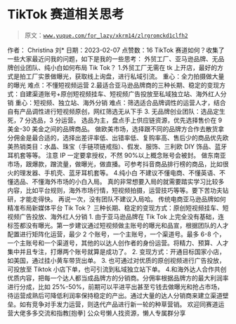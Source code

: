 # TikTok 赛道相关思考

> 原文：[`www.yuque.com/for_lazy/xkrm14/zlrgromckd1clfh2`](https://www.yuque.com/for_lazy/xkrm14/zlrgromckd1clfh2)

<ne-p id="u561293e7" data-lake-id="u561293e7"><ne-text id="u2278c30f">作者： Christina 刘*</ne-text></ne-p> <ne-p id="u1118686c" data-lake-id="u1118686c"><ne-text id="ub1dadce7">日期：2023-02-07</ne-text></ne-p> <ne-p id="u238a1356" data-lake-id="u238a1356"><ne-text id="u95c83b89">点赞数：</ne-text><ne-text id="uc483e0e5" ne-bold="true">16</ne-text></ne-p> <ne-hole id="u0637a08d" data-lake-id="u0637a08d"><ne-card data-card-name="hr" data-card-type="block" id="XJtuj" data-event-boundary="card"><ne-p id="u944ab32c" data-lake-id="u944ab32c"><ne-text id="u698727ef">TikTok 赛道如何？收集了一些大家最近问我的问题，如下是我的一些思考： 外贸工厂、亚马逊品牌、无品牌创业团队、纯小白如何布局 Tik Tok？</ne-text> <ne-text id="ua1371cc0">1.外贸工厂无需在 tk 上开店，最好的方式是拍工厂实景做曝光，获取线上询盘，进行私域引流。 重心：全力拍摄做大量的曝光 难点：不懂短视频运营</ne-text> <ne-text id="u2ebe01f4">2.最适合亚马逊品牌商的三种长期、稳定的变现方式：自建渠道账号+原创短视频挂车、短视频广告投放至私域独立站、海外红人分销 重心：短视频、独立站、海外分销</ne-text> <ne-text id="u91bf5333">难点：筛选适合品牌调性的运营人才，结合自有产品调性进行短视频原创，网红筛选无从下手 3\. 无品牌创业团队：选品定生死，7 分选品，3 分运营。</ne-text> <ne-text id="u030ff045">选品为主，盘点手上供应链资源，优先选择售价在 9 美金-30 美金之间的品牌商品。</ne-text> <ne-text id="u7c9a73ce">做欧美市场，选择跟不同的品牌方合作去散货拿分佣金是最合适的，选择出差评率低、出错率低、复购率高、售后少的商品优先欧美热销类目：水晶、珠宝（手链项链戒指）、假发、服饰、三利欧 DIY 饰品、蓝牙耳机套等等。</ne-text> <ne-text id="u92e4ad05">注意 IP 一定要拿授权，不然 90%以上概念账号会被封。</ne-text> <ne-text id="u3e62a40d">做东南亚市场，跟爆款，蹭流量，做曝光，做直播。可参考抖音商品排行榜的商品，比如很火的理发器、手机壳、蓝牙耳机套等。 4.纯小白</ne-text> <ne-text id="u65c515b6">不建议不懂电商、不懂英语、不懂选品、不懂海外市场的小白入局。</ne-text> <ne-text id="u958116db">真的非常想要入局的就需要踏实学习比较多内容，比如平台规则，海外市场行情，短视频拍摄，运营技巧等等。要下苦功夫钻研，才能走得快。</ne-text> <ne-text id="u71c73555">再说一次，没有团队不建议入局哈。 传统电商亚马逊品牌如何精准布局新媒体平台 Tik Tok？</ne-text> <ne-text id="u1f2a7258">三种长期、稳定的变现方式：原创短视频挂车、短视频广告投放、海外红人分销 1\. 由于亚马逊品牌在 Tik</ne-text> <ne-text id="u172298cb">Tok 上完全没有基础，连标签都没有曝光。第一步建议通过短视频做主账号的曝光和品宣，根据团队的人才配置进行矩阵化运营，最少 2 个账号，一个主账号，一个渠道号。最多 6-8 个，一个主账号和一个渠道号，其他的以达人创作者的身份运营。将精力、预算、人才集中并且专注，打爆两个账号就算是成功了。</ne-text> <ne-text id="u29d8fd39">2\. 变现方式：开通目标国家小店，如美国，通过挂小黄车带货出单。 3.</ne-text> <ne-text id="u8fbbe1ec">也可通过对优质的原创视频进行广告投放，可投放至 Tiktok 小店下单，也可引流到私域独立站下单。</ne-text> <ne-text id="udec55a8b">4.和海外达人合作共创优质内容，把每一个达人都当成品牌方的分销商。分佣率根据品牌方的最大利润率进行分成，比如 25%-50%，前期可以平进平出甚至亏钱去做曝光和抢占市场，待运营成熟后可降低利润率保持稳定的产出。通过大量的达人分销商来建立渠道壁垒。如有竞争对手发力运营，则迭代产品进行新一轮的种草营销。</ne-text> <ne-text id="u5ac32aef">欢迎同赛道运营大佬多多交流和指教[抱拳]</ne-text></ne-p> <ne-hole id="u8ce0addd" data-lake-id="u8ce0addd"><ne-card data-card-name="hr" data-card-type="block" id="v6BMw" data-event-boundary="card"><ne-p id="u25d6d022" data-lake-id="u25d6d022"><ne-text id="u211e63c8">公众号懒人找资源，懒人专属群分享</ne-text></ne-p></ne-card></ne-hole></ne-card></ne-hole>